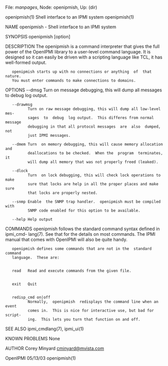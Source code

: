 File: *manpages*,  Node: openipmish,  Up: (dir)

openipmish(1)          Shell interface to an IPMI system         openipmish(1)



NAME
       openipmish - Shell interface to an IPMI system


SYNOPSIS
       openipmish [option]


DESCRIPTION
       The  openipmish  is  a command interpreter that gives the full power of
       the OpenIPMI library to a user-level command language.  It is  designed
       so  it  can easily be driven with a scripting language like TCL, it has
       well-formed output.

       openipmish starts up with no connections or anything  of  that  nature.
       You must enter commands to make connections to domains.


OPTIONS
       --dmsg Turn  on message debugging, this will dump all messages to debug
              log output.

       --drawmsg
              Turn on raw message debugging, this will dump all low-level mes-
              sages  to  debug  log output.  This differes from normal message
              debugging in that all protocol messages  are  also  dumped,  not
              just IPMI messages.

       --dmem Turn  on memory debugging, this will cause memory allocation and
              deallocations to be checked.  When the  program  terminates,  it
              will dump all memory that was not properly freed (leaked).

       --dlock
              Turn  on lock debugging, this will check lock operations to make
              sure that locks are help in all the proper places and make  sure
              that locks are properly nested.

       --snmp Enable  the SNMP trap handler.  openipmish must be compiled with
              SNMP code enabled for this option to be available.

       --help Help output


COMMANDS
       openipmish follows the standard command  syntax  defined  in  ipmi_cmd-
       lang(7).   See  that for the details on most commands.  The IPMI manual
       that comes with OpenIPMI will also be quite handy.

       openipmish defines some commands that are not in the  standard  command
       language.  These are:


       read   Read and execute commands from the given file.


       exit   Quit


       redisp_cmd on|off
              Normally,  openipmish  redisplays the command line when an event
              comes in.  This is nice for interactive use, but bad for script-
              ing.  This lets you turn that function on and off.


SEE ALSO
       ipmi_cmdlang(7), ipmi_ui(1)


KNOWN PROBLEMS
       None


AUTHOR
       Corey Minyard <cminyard@mvista.com>



OpenIPMI                           05/13/03                      openipmish(1)
